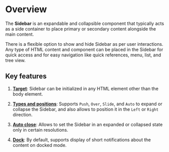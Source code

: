 # Overview

The **Sidebar** is an expandable and collapsible component that typically acts as a side container to place primary or secondary content alongside the main content.

There is a flexible option to show and hide Sidebar as per user interactions. Any type of HTML content and component can be  placed in the Sidebar for quick access and for easy navigation like quick references, menu, list, and tree view.

## Key features

1. **[Target](/sidebar/custom-context/)**: Sidebar can be initialized in any HTML element other than the body element.

2. **[Types and positions](/sidebar/variations/)**: Supports `Push`, `Over`, `Slide`, and `Auto` to expand or collapse the Sidebar, and also allows to position it in the `Left` or `Right` direction.

3. **[Auto close](/sidebar/auto-close/)**: Allows to set the Sidebar in an expanded or collapsed state only in certain resolutions.

4. **[Dock](/sidebar/docking-sidebar/)**: By default, supports display of short notifications about the content on docked mode.